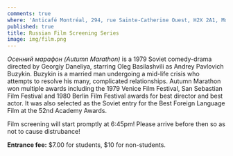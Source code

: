 ```yaml
---
comments: true
where: 'Anticafé Montréal, 294, rue Sainte-Catherine Ouest, H2X 2A1, Montréal QC'
published: true
title: Russian Film Screening Series
image: img/film.png
---
```

_Осенний марафон (Autumn Marathon)_ is a 1979 Soviet comedy-drama directed by Georgiy Daneliya, starring Oleg Basilashvili as Andrey Pavlovich Buzykin. Buzykin is a married man undergoing a mid-life crisis who attempts to resolve his many, complicated relationships. Autumn Marathon won multiple awards including the 1979 Venice Film Festival, San Sebastian Film Festival and 1980 Berlin Film Festival awards for best director and best actor. It was also selected as the Soviet entry for the Best Foreign Language Film at the 52nd Academy Awards. 

Film screening will start promptly at 6:45pm! Please arrive before then so as not to cause distrubance!

**Entrance fee:** $7.00 for students, $10 for non-students.
